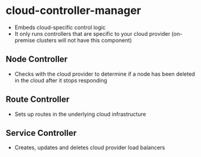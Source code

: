 # cloud-controller-manager

- Embeds cloud-specific control logic
- It only runs controllers that are specific to your cloud provider (on-premise clusters will not have this component)

## Node Controller

- Checks with the cloud provider to determine if a node has been deleted in the cloud after it stops responding

## Route Controller

- Sets up routes in the underlying cloud infrastructure

## Service Controller

- Creates, updates and deletes cloud provider load balancers
